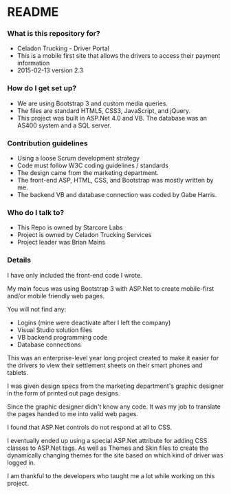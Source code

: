# README #

### What is this repository for? ###

* Celadon Trucking - Driver Portal
* This is a mobile first site that allows the drivers to access their payment information
* 2015-02-13 version 2.3

### How do I get set up? ###

* We are using Bootstrap 3 and custom media queries.
* The files are standard HTML5, CSS3, JavaScript, and jQuery.
* This project was built in ASP.Net 4.0 and VB. The database was an AS400 system and a SQL server. 

### Contribution guidelines ###

* Using a loose Scrum development strategy
* Code must follow W3C coding guidelines / standards
* The design came from the marketing department.
* The front-end ASP, HTML, CSS, and Bootstrap was mostly written by me.
* The backend VB and database connection was coded by Gabe Harris.


### Who do I talk to? ###

* This Repo is owned by Starcore Labs
* Project is owned by Celadon Trucking Services
* Project leader was Brian Mains


### Details
I have only included the front-end code I wrote. 

My main focus was using Bootstrap 3 with ASP.Net to create mobile-first and/or mobile friendly web pages. 

You will not find any: 
- Logins (mine were deactivate after I left the company)
- Visual Studio solution files
- VB backend programming code
- Database connections

This was an enterprise-level year long project created to make it easier for the drivers to view their settlement sheets on their smart phones and tablets. 

I was given design specs from the marketing department's graphic designer in the form of printed out page designs. 

Since the graphic designer didn't know any code. It was my job to translate the pages handed to me into valid web pages. 

I found that ASP.Net controls do not respond at all to CSS.

I eventually ended up using a special ASP.Net attribute for adding CSS classes to ASP.Net tags. As well as Themes and Skin files to create the dynamically changing themes for the site based on which kind of driver was logged in. 

I am thankful to the developers who taught me a lot while working on this project. 
